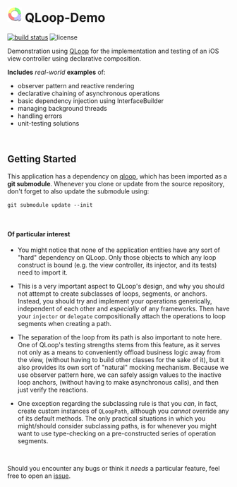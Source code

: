 # ![qloop](docs/icon.png) QLoop-Demo

[![build status](https://travis-ci.org/quickthyme/qloop-demo.svg?branch=master)](https://travis-ci.org/quickthyme/qloop)
![license](https://img.shields.io/github/license/quickthyme/qloop-demo.svg?color=black)

Demonstration using [QLoop](https://github.com/quickthyme/qloop)
for the implementation and testing of an iOS view controller using
declarative composition.

**Includes** *real-world* **examples** of:

  - observer pattern and reactive rendering
  - declarative chaining of asynchronous operations
  - basic dependency injection using InterfaceBuilder
  - managing background threads
  - handling errors
  - unit-testing solutions


<br />

## Getting Started

This application has a dependency on [qloop](https://github.com/quickthyme/qloop), which has been imported as a **git submodule**.
Whenever you clone or update from the source repository, don't forget to also update the submodule using:

```
git submodule update --init
```

<br />

#### Of particular interest

- You might notice that none of the application entities have any sort of
"hard" dependency on QLoop. Only those objects to which any loop construct
is bound (e.g. the view controller, its injector, and its tests) need to
import it.

- This is a very important aspect to QLoop's design, and why you should not
attempt to create subclasses of loops, segments, or anchors. Instead, you
should try and implement your operations generically, independent of each
other and *especially* of any frameworks. Then have your `injector` or `delegate`
compositionally attach the operations to loop segments when creating a path.

- The separation of the loop from its path is also important to note here. One of
QLoop's testing strengths stems from this feature, as it serves not only as a
means to conveniently offload business logic away from the view, (without
having to build other classes for the sake of it), but it also provides its own
sort of "natural" mocking mechanism. Because we use observer pattern here, we
can safely assign values to the inactive loop anchors, (without having to make
asynchronous calls), and then just verify the reactions.

- One exception regarding the subclassing rule is that you *can*, in fact,
create custom instances of `QLoopPath`, although you *cannot* override any of
its default methods. The only practical situations in which you might/should
consider subclassing paths, is for whenever you might want to use type-checking
on a pre-constructed series of operation segments.


<br />

Should you encounter any bugs or think it *needs* a particular feature,
feel free to open an [issue](https://github.com/quickthyme/qloop-demo/issues).
